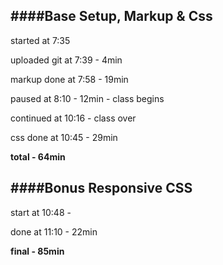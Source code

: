 ####Base
**Setup, Markup & Css**
---
started         at 7:35

uploaded git    at 7:39     - 4min

markup done     at 7:58     - 19min

paused          at 8:10     - 12min     - class begins

continued       at 10:16                - class over

css done        at 10:45    - 29min

**total                       - 64min**



####Bonus
**Responsive CSS**
---
start           at 10:48    - 

done            at 11:10    - 22min

**final                       - 85min**